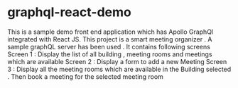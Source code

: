 # graphql-react-demo

This is a sample demo front end application which has Apollo GraphQl integrated with React JS.
This project is a smart meeting organizer .
A sample graphQL server has been used .
It contains following screens
Screen 1 : Display the list of all building , meeting rooms and meetings which are available
Screen 2 : Display a form to add a new Meeting
Screen 3 : Display all the meeting rooms which are available in the Building selected . Then book a meeting for the selected meeting room 

